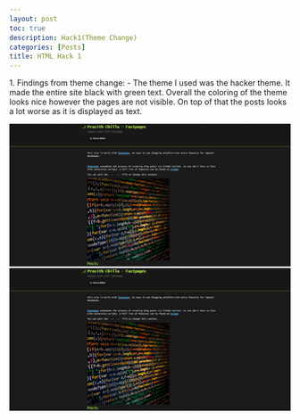 ```yaml
---
layout: post
toc: true
description: Hack1(Theme Change)
categories: [Posts]
title: HTML Hack 1
---
```



<body>
<p>1. Findings from theme change:
- The theme I used was the hacker theme. It made the entire site black with green text. Overall the coloring of the theme looks nice
however the pages are not visible. On top of that the posts looks a lot worse as it is displayed as text.</p>
</body>


<body><img src="https://github.com/BuddaBaker/Fastpages/blob/master/images/theme.png"></body>
<body><img src="https://github.com/BuddaBaker/Fastpages/blob/master/images/theme.png?raw=true"></body>